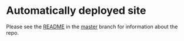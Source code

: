 # Automatically deployed site

Please see the [README](https://github.com/nhsuk/frontend-library/blob/master/README.md) in the [master](https://github.com/nhsuk/frontend-library/tree/master) branch for information about the repo.

